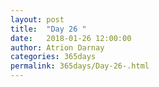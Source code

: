 ```yaml
---
layout: post  
title:  "Day 26 "  
date:   2018-01-26 12:00:00  
author: Atrion Darnay  
categories: 365days
permalink: 365days/Day-26-.html  
---
```

